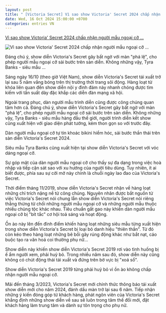 ```yaml
---
layout: post
title: " [Victoria Secret] Vì sao show Victoria' Secret 2024 chấp nhận người mẫu ngoại cỡ ..."
date: Wed, 16 Oct 2024 15:00:00 +0700
categories: entries VN
---
```

[Vì sao show Victoria' Secret 2024 chấp nhận người mẫu ngoại cỡ ...](https://www.saostar.vn/thoi-trang/vi-sao-show-victoria-secret-2024-chap-nhan-nguoi-mau-ngoai-co-202410161626396159.html)

![Vì sao show Victoria' Secret 2024 chấp nhận người mẫu ngoại cỡ ...](https://ss-images.saostar.vn/fb1200png_2/2024/10/16/pc/1729067614761/ggujawvqb41-hzeap89l3p2-9debgrt7m83.jpeg/fbsscover.png)

Đáng chú ý, show diễn Victoria's Secret gây bất ngờ với màn "phá lệ", cho phép người mẫu ngoại cỡ sải bước trên sàn diễn. Không những vậy, Tyra Banks - siêu mẫu ...

Sáng ngày 16/10 (theo giờ Việt Nam), show diễn Victoria's Secret tái xuất trở lại sau 5 năm vắng bóng trên thị trường thời trang sôi động. Hàng loạt từ khóa liên quan đến show diễn nội y đình đám này nhanh chóng được tìm kiếm với tần suất dày đặc khắp các diễn đàn mạng xã hội.

Ngoài trang phục, dàn người mẫu trình diễn cũng được công chúng quan tâm hơn cả. Đáng chú ý, show diễn Victoria's Secret gây bất ngờ với màn "phá lệ", cho phép người mẫu ngoại cỡ sải bước trên sàn diễn. Không những vậy, Tyra Banks - siêu mẫu hàng đầu thế giới, người trình diễn kết show cũng xuất hiện với giao diện phát tướng, kém thon gọn so với trước đây.

Dàn người mẫu ngoại cỡ tự tin khoác bikini hiểm hóc, sải bước thần thái trên sàn diễn Victoria's Secret 2024.

Siêu mẫu Tyra Banks cũng xuất hiện tại show diễn Victoria's Secret với vóc dáng ngoại cỡ.

Sự góp mặt của dàn người mẫu ngoại cỡ cho thấy sự đa dạng trong việc hoà nhập và tiếp cận sát sao với xu hướng của người tiêu dùng. Tuy nhiên, ít ai biết được, phía sau sự cởi mở này chính là chuỗi ngày lao đao của Victoria's Secret.

Thời điểm tháng 11/2019, show diễn Victoria's Secret nhận về hàng loạt những chỉ trích nặng nề từ công chúng. Nguyên nhân được bắt nguồn từ việc Victoria's Secret nói chung lẫn show diễn Victoria's Secret nói riêng thẳng thừng từ chối những người mẫu ngoại cỡ và những người mẫu thuộc nhiều chủng tộc khác nhau. Tiêu chuẩn gắt gao này khiến dàn người mẫu ngoại cỡ bị "bít tắc" cơ hội toả sáng và hoạt động.

Ồn ào này lên đến đỉnh điểm khiến hàng loạt những siêu mẫu từng xuất hiện trong show diễn Victoria's Secret bị loại bỏ danh hiệu "thiên thần". Từ đó còn kéo theo hàng loạt những bê bối gây rúng động khác như bắt nạt, cáo buộc tạo ra văn hoá coi thường phụ nữ...

Show diễn này khiến show diễn Victoria's Secret 2019 rơi vào tình huống bị ế ẩm người xem, phải huỷ bỏ. Trong nhiều năm sau đó, show diễn này cũng không có chút động thái tái xuất và đứng trên bờ vực bị "xoá sổ".

Show diễn Victoria's Secret 2019 từng phải huỷ bỏ vì ồn ào không chấp nhận người mẫu ngoại cỡ.

Mãi đến tháng 3/2023, Victoria's Secret mới chính thức thông báo tái xuất show diễn mới cho năm 2024, đánh dấu màn trở lại sau 6 năm. Tiếp nhận những ý kiến đóng góp từ khách hàng, phát ngôn viên của Victoria's Secret khẳng định những show diễn về sau sẽ luôn trong tâm thế đổi mới, đặt khách hàng làm trung tâm và dành sự tôn trọng cho phụ nữ.

